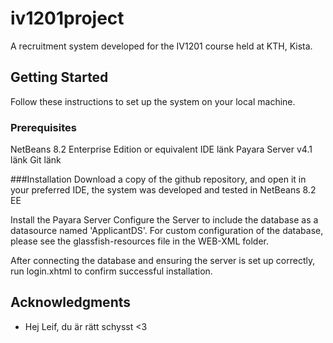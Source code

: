 # iv1201project

A recruitment system developed for the IV1201 course held at KTH, Kista.

## Getting Started
Follow these instructions to set up the system on your local machine.

### Prerequisites
NetBeans 8.2 Enterprise Edition or equivalent IDE länk
Payara Server v4.1 länk
Git länk

###Installation
Download a copy of the github repository, and open it in your preferred IDE,
the system was developed and tested in NetBeans 8.2 EE

Install the Payara Server
Configure the Server to include the database as a datasource named 'ApplicantDS'.
For custom configuration of the database, please see the glassfish-resources file 
in the WEB-XML folder.

After connecting the database and ensuring the server is set up correctly, 
run login.xhtml to confirm successful installation.

## Acknowledgments
* Hej Leif, du är rätt schysst <3
